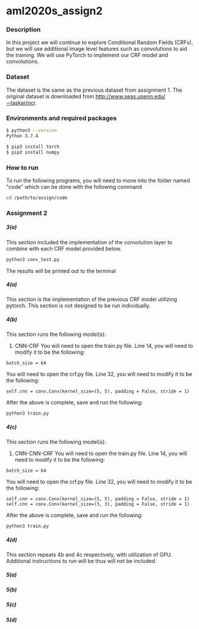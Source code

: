 # aml2020s_assign2

### Description
In this project we will continue to explore Conditional Random Fields (CRFs), but we will use additional image level features such as convolutions to aid the training. We will use PyTorch to implement our CRF model and convolutions.

### Dataset
The dataset is the same as the previous dataset from assignment 1. The original dataset is downloaded from http://www.seas.upenn.edu/∼taskar/ocr. 

### Environments and required packages
```bash
$ python3 --version
Python 3.7.4

$ pip3 install torch
$ pip3 install numpy
```

### How to run
To run the following programs, you will need to move into the folder named "code" which can be done with the following command
```bash
cd /path/to/assign/code
```

### Assignment 2
##### 3(a)
This section included the implementation of the convolution layer to combine with each CRF model provided below.
```bash
python3 conv_test.py
```
The results will be printed out to the terminal

##### 4(a)
This section is the implementation of the previous CRF model utilizing pytorch. This section is not designed to be run individually.

##### 4(b)
This section runs the following model(s):
  1. CNN-CRF
You will need to open the train.py file. Line 14, you will need to modify it to be the following:
```
batch_size = 64
```
You will need to open the crf.py file. Line 32, you will need to modify it to be the following:
```
self.cnn = conv.Conv(kernel_size=(5, 5), padding = False, stride = 1) 
```
After the above is complete, save and run the following:
 ```bash
 python3 train.py
 ```
 ##### 4(c)
 This section runs the following model(s):
  1. CNN-CNN-CRF
 You will need to open the train.py file. Line 14, you will need to modify it to be the following:
 ```
batch_size = 64
```
You will need to open the crf.py file. Line 32, you will need to modify it to be the following:
```
self.cnn = conv.Conv(kernel_size=(5, 5), padding = False, stride = 1) 
self.cnn = conv.Conv(kernel_size=(3, 3), padding = False, stride = 1) 
```
After the above is complete, save and run the following:
```bash
python3 train.py
```
##### 4(d)
This section repeats 4b and 4c respectively, with utilization of GPU. Additional instructions to run will be thus will not be included.

##### 5(a)

##### 5(b)

##### 5(c)

##### 5(d)
